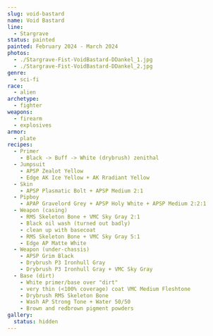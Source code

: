 ```yaml
---
slug: void-bastard
name: Void Bastard
line:
  - Stargrave
status: painted
painted: February 2024 - March 2024
photos:
  - ./Stargrave-Fist-VoidBastard-DDankel_1.jpg
  - ./Stargrave-Fist-VoidBastard-DDankel_2.jpg
genre:
  - sci-fi
race:
  - alien
archetype:
  - fighter
weapons:
  - firearm
  - explosives
armor:
  - plate
recipes:
  - Primer
    - Black -> Buff -> White (drybrush) zenithal
  - Jumpsuit
    - APSP Zealot Yellow
    - Edge AK Ice Yellow + AK Rradiant Yellow
  - Skin
    - APSP Plasmatic Bolt + APSP Medium 2:1
  - Pipboy
    - APAP Gravelord Grey + APSP Holy White + APSP Medium 2:2:1
  - Weapon (casing)
    - RMS Skeleton Bone + VMC Sky Gray 2:1
    - Black oil wash (turned out badly)
    - clean up with basecoat
    - RMS Skeleton Bone + VMC Sky Gray 5:1
    - Edge AP Matte White
  - Weapon (under-chassis)
    - APSP Grim Black
    - Drybrush P3 Ironhull Gray
    - Drybrush P3 Ironhull Gray + VMC Sky Gray
  - Base (dirt)
    - White primer/base over "dirt"
    - very thin (<100% coverage) coat VMC Medium Fleshtone
    - Drybrush RMS Skeleton Bone
    - Wash AP Strong Tone + Water 50/50
    - Brown and redbrown pigment powders
gallery:
  status: hidden
---
```

